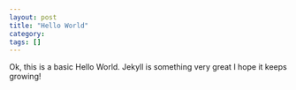 ```yaml
---
layout: post
title: "Hello World"
category: 
tags: []
---
```

Ok, this is a basic Hello World. Jekyll is something very great I hope it keeps growing!
